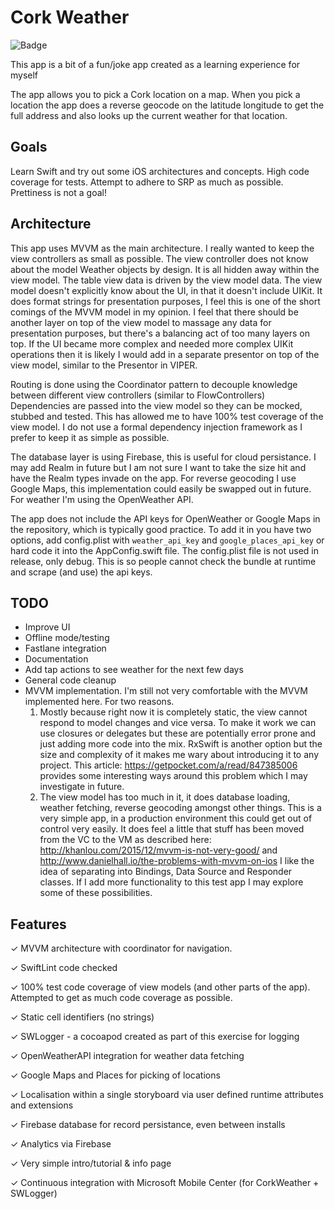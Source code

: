# Cork Weather

![Badge](https://build.appcenter.ms/v0.1/apps/e7027ca3-de06-426f-9af4-0d73431401b8/branches/master/badge)

This app is a bit of a fun/joke app created as a learning experience for myself

The app allows you to pick a Cork location on a map. When you pick a location the app does a reverse geocode on the latitude longitude to get the full address and also looks up the current weather for that location.

## Goals

Learn Swift and try out some iOS architectures and concepts.
High code coverage for tests.
Attempt to adhere to SRP as much as possible.
Prettiness is not a goal!

## Architecture

This app uses MVVM as the main architecture. I really wanted to keep the view controllers as small as possible.
The view controller does not know about the model Weather objects by design. It is all hidden away within the view model.  The table view data is driven by the view model data.
The view model doesn't explicitly know about the UI, in that it doesn't include UIKit. It does format strings for presentation purposes, I feel this is one of the short comings of the MVVM model in my opinion.
I feel that there should be another layer on top of the view model to massage any data for presentation purposes, but there's a balancing act of too many layers on top. If the UI became more complex and needed more complex UIKit operations then it is likely I would add in a separate presentor on top of the view model, similar to the Presentor in VIPER. 

Routing is done using the Coordinator pattern to decouple knowledge between different view controllers (similar to FlowControllers)
Dependencies are passed into the view model so they can be mocked, stubbed and tested. This has allowed me to have 100% test coverage of the view model. I do not use a formal dependency injection framework as I prefer to keep it as simple as possible.

The database layer is using Firebase, this is useful for cloud persistance. I may add Realm in future but I am not sure I want to take the size hit and have the Realm types invade on the app. 
For reverse geocoding I use Google Maps, this implementation could easily be swapped out in future.
For weather I'm using the OpenWeather API. 

The app does not include the API keys for OpenWeather or Google Maps in the repository, which is typically good practice. To add it in you have two options, add config.plist with `weather_api_key` and `google_places_api_key` or hard code it into the AppConfig.swift file. The config.plist file is not used in release, only debug. This is so people cannot check the bundle at runtime and scrape (and use) the api keys.

## TODO

* Improve UI
* Offline mode/testing
* Fastlane integration
* Documentation
* Add tap actions to see weather for the next few days
* General code cleanup
* MVVM implementation. I'm still not very comfortable with the MVVM implemented here. For two reasons.
    1. Mostly because right now it is completely static, the view cannot respond to model changes and vice versa. To make it work we can use closures or delegates but these are potentially error prone and just adding more code into the mix. RxSwift is another option but the size and complexity of it makes me wary about introducing it to any project. This article: https://getpocket.com/a/read/847385006 provides some interesting ways around this problem which I may investigate in future.
    2. The view model has too much in it, it does database loading, weather fetching, reverse geocoding amongst other things. This is a very simple app, in a production environment this could get out of control very easily. It does feel a little that stuff has been moved from the VC to the VM as described here: http://khanlou.com/2015/12/mvvm-is-not-very-good/ and http://www.danielhall.io/the-problems-with-mvvm-on-ios I like the idea of separating into Bindings, Data Source and Responder classes. If I add more functionality to this test app I may explore some of these possibilities.

## Features

✓ MVVM architecture with coordinator for navigation.

✓ SwiftLint code checked

✓ 100% test code coverage of view models (and other parts of the app). Attempted to get as much code coverage as possible.

✓ Static cell identifiers (no strings)

✓ SWLogger - a cocoapod created as part of this exercise for logging

✓ OpenWeatherAPI integration for weather data fetching

✓ Google Maps and Places for picking of locations

✓ Localisation within a single storyboard via user defined runtime attributes and extensions

✓ Firebase database for record persistance, even between installs

✓ Analytics via Firebase

✓ Very simple intro/tutorial & info page

✓ Continuous integration with Microsoft Mobile Center (for CorkWeather + SWLogger)

